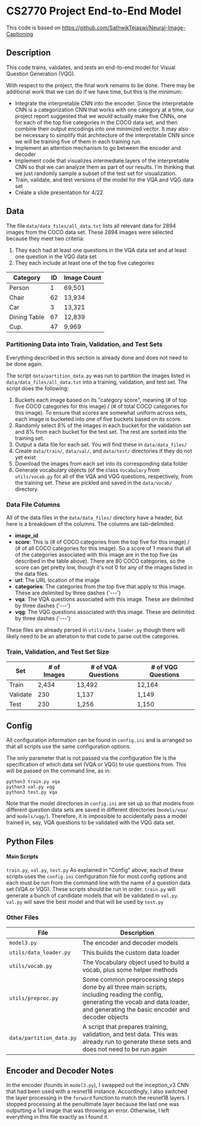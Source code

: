 # CS2770 Project End-to-End Model

This code is based on <https://github.com/SathwikTejaswi/Neural-Image-Captioning>

## Description
This code trains, validates, and tests an end-to-end model for Visual Question Generation (VQG).

With respect to the project, the final work remains to be done.  There may be additional work that we can do if we have time, but this is the minimum:

* Integrate the interpretable CNN into the encoder.  Since the interpretable CNN is a categorization CNN that works with one category at a time, our project report suggested that we would actually make five CNNs, one for each of the top five categories in the COCO data set, and then combine their output encodings into one minimized vector.  It may also be necessary to simplify that architecture of the interpretable CNN since we will be training five of them in each training run.
* Implement an attention mechanism to go between the encoder and decoder
* Implement code that visualizes intermediate layers of the interpretable CNN so that we can analyze them as part of our results.  I'm thinking that we just randomly sample a subset of the test set for visualization.
* Train, validate, and test versions of the model for the VQA and VQG data set
* Create a slide presentation for 4/22

## Data
The file `data/data_files/all_data.txt` lists all relevant data for 2894 images from the COCO data set.  These 2894 images were selected because they meet two criteria:

1. They each had at least one questions in the VQA data set and at least one question in the VQG data set
2. They each include at least one of the top five categories

| Category     | ID | Image Count |
| -------------|----|-------------|
| Person       | 1  | 69,501      |
| Chair        | 62 | 13,934      |
| Car          | 3  | 13,321      |
| Dining Table | 67 | 12,839      |
| Cup.         | 47 |  9,969      |

### Partitioning Data into Train, Validation, and Test Sets
Everything described in this section is already done and does not need to be done again.

The script `data/partition_data.py` was run to partition the images listed in `data/data_files/all_data.txt` into a training, validation, and test set.  The script does the following:

1. Buckets each image based on its "category score", meaning (# of top five COCO categories for this image) / (# of total COCO categories for this image).  To ensure that scores are somewhat uniform across sets, each image is bucketed into one of five buckets based on its score.
2. Randomly select 8% of the images in each bucket for the validation set and 8% from each bucket for the test set.  The rest are sorted into the training set.
3. Output a data file for each set.  You will find these in `data/data_files/`
4. Create `data/train/`, `data/val/`, and `data/test/` directories if they do not yet exist
5. Download the images from each set into its corresponding data folder
6. Generate vocabulary objects (of the class `Vocabulary` from `utils/vocab.py` for all of the VQA and VQG questions, respectively, from the training set.  These are pickled and saved in the `data/vocab/` directory.

### Data File Columns
All of the data files in the `data/data_files/` directory have a header, but here is a breakdown of the columns.  The columns are tab-delimited.

* **image_id**
* **score**: This is (# of COCO categories from the top five for this image) / (# of all COCO categories for this image).  So a score of 1 means that all of the categories associated with this image are in the top five (as described in the table above).  There are 80 COCO categories, so the score can get pretty low, though it's not 0 for any of the images listed in the data files.
* **url**: The URL location of the image
* **categories**: The categories from the top five that apply to this image.  These are delimited by three dashes ('---')
* **vqa**: The VQA questions associated with this image.  These are delimited by three dashes ('---') 
* **vqg**: The VQG questions associated with this image.  These are delimited by three dashes ('---') 

These files are already parsed in `utils/data_loader.py` though there will likely need to be an alteration to that code to parse out the categories.


### Train, Validation, and Test Set Size

| Set | # of Images | # of VQA Questions | # of VQG Questions |
|-----|-------------|--------------------|--------------------|
| Train | 2,434 | 13,492 | 12,164 |
| Validate | 230 | 1,137 | 1,149 |
| Test | 230 | 1,256 | 1,150 |

## Config

All configuration information can be found in `config.ini` and is arranged so that all scripts use the same configuration options.

The only parameter that is not passed via the configuration file is the specification of which data set (VQA or VQG) to use questions from.  This will be passed on the command line, as in:

```
python3 train.py vqa
python3 val.py vqg
python3 test.py vqa
```
Note that the model directories in `config.ini` are set up so that models from different question data sets are saved in different directories (`models/vqa/` and `models/vqg/`).  Therefore, it is impossible to accidentally pass a model trained in, say, VQA questions to be validated with the VQG data set.

## Python Files

#### Main Scripts

`train.py`, `val.py`, `test.py`
As explained in "Config" above, each of these scripts uses the `config.ini` configuration file for most config options and each must be run from the command line with the name of a question data set (VQA or VQG).  These scripts should be run in order.  `train.py` will generate a bunch of candidate models that will be validated in `val.py`.  `val.py` will save the best model and that will be used by `test.py`

### Other Files

| File                   | Description 	                      |
|------------------------|------------------------------------|
| `model3.py`            | The encoder and decoder models     |
| `utils/data_loader.py` | This builds the custom data loader |
| `utils/vocab.py`       | The Vocabulary object used to build a vocab, plus some helper methods |
| `utils/preproc.py`     | Some common preprocessing steps done by all three main scripts, including reading the config, generating the vocab and data loader, and generating the basic encoder and decoder objects |
| `data/partition_data.py` | A script that prepares training, validation, and test data.  This was already run to generate these sets and does not need to be run again |

## Encoder and Decoder Notes

In the encoder (founds in `model3.py`), I swapped out the inception_v3 CNN that had been used with a resnet18 instance.  Accordingly, I also switched the layer processing in the `forward` function to match the resnet18 layers.  I stopped processing at the penultimate layer because the last one was outputting a 1x1 image that was throwing an error.  Otherwise, I left everything in this file exactly as I found it.



